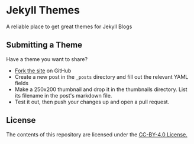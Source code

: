 Jekyll Themes
=============

A reliable place to get great themes for Jekyll Blogs


Submitting a Theme
------------------

Have a theme you want to share?

* [Fork the site](https://github.com/2HAAS/jekyll-themes/fork) on GitHub
* Create a new post in the `_posts` directory and fill out the relevant YAML fields
* Make a 250x200 thumbnail and drop it in the thumbnails directory. List its filename in the post's markdown file.
* Test it out, then push your changes up and open a pull request.


License
-------

The contents of this repository are licensed under the [CC-BY-4.0 License.](https://github.com/2HAAS/m-ws/blob/master/LICENSE)
